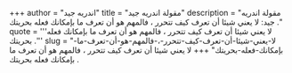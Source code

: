 +++
author = "اندريه جيد"
title = "مقولة اندريه جيد"
description = "مقولة اندريه جيد: لا يعني شيئا أن تعرف كيف تتحرر ، فالمهم هو أن تعرف ما بإمكانك فعله بحريتك ."
quote = '''لا يعني شيئا أن تعرف كيف تتحرر ، فالمهم هو أن تعرف ما بإمكانك فعله بحريتك .'''
slug = "لا-يعني-شيئا-أن-تعرف-كيف-تتحرر-،-فالمهم-هو-أن-تعرف-ما-بإمكانك-فعله-بحريتك"
+++
لا يعني شيئا أن تعرف كيف تتحرر ، فالمهم هو أن تعرف ما بإمكانك فعله بحريتك .
